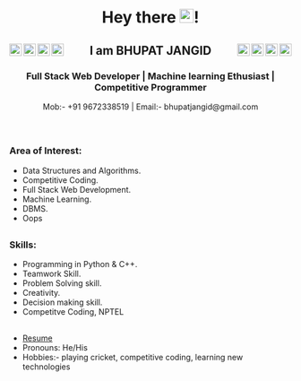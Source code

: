 
<h1 align="center"> Hey there <img src="https://media.giphy.com/media/hvRJCLFzcasrR4ia7z/giphy.gif" width="25px">!</h1>
<h2 align="center">



  <a href="https://www.codechef.com/users/bhupat2000">
  <img alt="Codechef_Bhupat_Jangid" align="left" width="22px" src="https://cdn.jsdelivr.net/npm/simple-icons@3.13.0/icons/codechef.svg" />
</a>
<a href="https://codeforces.com/profile/bhupat2000">
  <img alt="Codeforces_Bhupat_Jangid" align="left"  width="22px" src="https://cdn.jsdelivr.net/npm/simple-icons@3.13.0/icons/codeforces.svg" />
</a>
<a href="https://www.hackerrank.com/bhupat2000">
  <img alt="Hackerrank_Bhupat_Jangid" align="left" width="22px" src="https://cdn.jsdelivr.net/npm/simple-icons@3.13.0/icons/hackerrank.svg" />
</a>
<a href="https://leetcode.com/Bhupatjangid/">
  <img alt="Leetcode_Bhupat_Jangid" align="left" width="22px" src="https://cdn.jsdelivr.net/npm/simple-icons@3.13.0/icons/leetcode.svg" />
</a>
I am BHUPAT JANGID

<a href="https://github.com/bhupatjangid" target="_blank">
  <img alt="Github_Bhupat_Jangid" align="right" width="22px" src="https://cdn.jsdelivr.net/npm/simple-icons@3.13.0/icons/github.svg" style="color: blueviolet;" target="_blank">
</a>
<a href="https://www.linkedin.com/in/bhupat-jangid-1b7b53170/">
  <img alt="LinkedIN_Bhupat_Jangid" align="right" width="22px" src="https://cdn.jsdelivr.net/npm/simple-icons@v3/icons/linkedin.svg" />
</a>
<a href="https://www.instagram.com/bhupat_jangid._/?hl=en">
  <img alt="Instagram_Bhupat_Jangid" align="right" width="22px" src="https://cdn.jsdelivr.net/npm/simple-icons@v3/icons/instagram.svg" />
</a>
<a href="https://www.facebook.com/bhupat.jangid.10/" target="_blank">
  <img alt="facebook_Bhupat_Jangid" align="right" width="22px" src="https://cdn.jsdelivr.net/npm/simple-icons@3.13.0/icons/facebook.svg" style="color: blueviolet;" target="_blank">
</a>

</h2>
<h3 align="center">Full Stack Web Developer | Machine learning Ethusiast | Competitive Programmer</h3>
<p align="center">Mob:- +91 9672338519  |  Email:- bhupatjangid@gmail.com</p>

<br>

##
### **Area of Interest:**

-  Data Structures and Algorithms.
-  Competitive Coding.
-  Full Stack Web Development.
- Machine Learning.
- DBMS.
- Oops
##
### **Skills:**

-  Programming in Python & C++.
-  Teamwork Skill.
-  Problem Solving skill.
-  Creativity.
-  Decision making skill.
-  Competitve Coding, NPTEL
##



-  [Resume](https://drive.google.com/file/d/13R6lD8dtOGKT6JbfdTqPPM8VdxFLPumz/view?usp=sharing)
- Pronouns: He/His
- Hobbies:- playing cricket, competitive coding, learning new technologies
</br>
